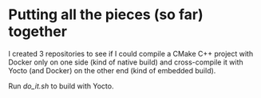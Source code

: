 # Putting all the pieces (so far) together

I created 3 repositories to see if I could compile a CMake C++ project with Docker only on one side (kind of native build) and cross-compile it with Yocto (and Docker) on the other end (kind of embedded build).

Run *do_it.sh* to build with Yocto.
